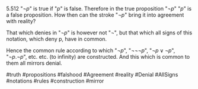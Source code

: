 5.512 "$¬ p$" is true if "$p$" is false. 
Therefore in the true proposition "$¬ p$" "$p$" is a false proposition. How then can the stroke "$¬p$" bring it into agreement with reality?

That which denies in "$¬ p$" is however not "$¬$", but that which all signs of this notation, which deny p, have in common.

Hence the common rule according to which "$¬ p$", "$¬¬¬ p$", "$¬ p \lor ¬ p$", "$¬ p.¬ p$", etc. etc. (to infinity) are constructed. And this which is common to them all mirrors denial.

#truth #propositions #falshood #Agreement #reality #Denial #AllSigns #notations #rules #construction #mirror 